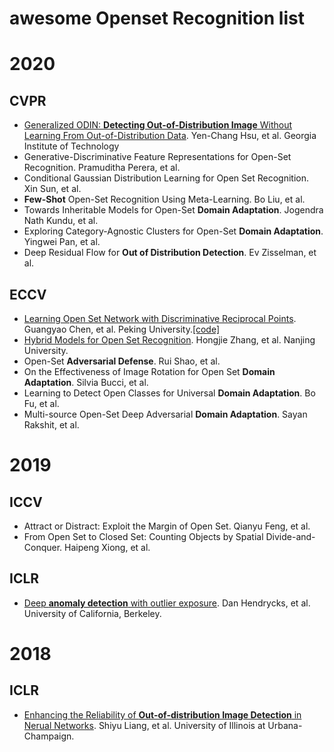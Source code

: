 # awesome Openset Recognition list

# 2020

## CVPR
+ [Generalized ODIN: **Detecting Out-of-Distribution Image** Without Learning From Out-of-Distribution Data](https://openaccess.thecvf.com/content_CVPR_2020/papers/Hsu_Generalized_ODIN_Detecting_Out-of-Distribution_Image_Without_Learning_From_Out-of-Distribution_Data_CVPR_2020_paper.pdf).	Yen-Chang Hsu, et al. Georgia Institute of Technology
+ Generative-Discriminative Feature Representations for Open-Set Recognition. Pramuditha Perera, et al.
+ Conditional Gaussian Distribution Learning for Open Set Recognition. Xin Sun, et al.
+ **Few-Shot** Open-Set Recognition Using Meta-Learning. Bo Liu, et al.
+ Towards Inheritable Models for Open-Set **Domain Adaptation**. Jogendra Nath Kundu, et al.
+ Exploring Category-Agnostic Clusters for Open-Set **Domain Adaptation**. Yingwei Pan, et al.
+ Deep Residual Flow for **Out of Distribution Detection**. Ev Zisselman, et al.

## ECCV
+ [Learning Open Set Network with Discriminative Reciprocal Points](https://www.ecva.net/papers/eccv_2020/papers_ECCV/papers/123480511.pdf). Guangyao Chen, et al. Peking University.[[code]](https://github.com/iCGY96/ARPL)
+ [Hybrid Models for Open Set Recognition](https://arxiv.org/pdf/2003.12506.pdf). Hongjie Zhang, et al. Nanjing University.
+ Open-Set **Adversarial Defense**. Rui Shao, et al.
+ On the Effectiveness of Image Rotation for Open Set **Domain Adaptation**. Silvia Bucci, et al.
+ Learning to Detect Open Classes for Universal **Domain Adaptation**. Bo Fu, et al.
+ Multi-source Open-Set Deep Adversarial **Domain Adaptation**. Sayan Rakshit, et al.

# 2019

## ICCV
+ Attract or Distract: Exploit the Margin of Open Set. Qianyu Feng, et al.
+ From Open Set to Closed Set: Counting Objects by Spatial Divide-and-Conquer. Haipeng Xiong, et al.

## ICLR
+ [Deep **anomaly detection** with outlier exposure](https://arxiv.org/abs/1812.04606v1). Dan Hendrycks, et al. University of California, Berkeley.

# 2018

## ICLR
+ [Enhancing the Reliability of **Out-of-distribution Image Detection** in Nerual Networks](https://arxiv.org/pdf/1706.02690.pdf). Shiyu Liang, et al. University of Illinois at Urbana-Champaign.

